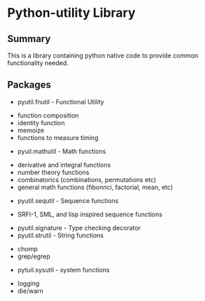 Python-utility Library
=========================

Summary
-------

This is a library containing python native code to provide common functionality
needed.


Packages
---------
 + pyutil.fnutil - Functional Utility
  * function composition
  * identity function
  * memoize
  * functions to measure timing
 + pyuil.mathutil - Math functions
  * derivative and integral functions
  * number theory functions
  * combinatorics (combinations, permutations etc)
  * general math functions (fibonnci, factorial, mean, etc)
 + pyutil.sequtil - Sequence functions
  * SRFI-1, SML, and lisp inspired sequence functions
 + pyutil.signature - Type checking decorator
 + pyutil.strutil - String functions
  * chomp
  * grep/egrep
 + pytuil.sysutil - system functions
  * logging
  * die/warn 
